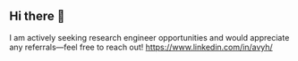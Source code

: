 ## Hi there 👋
I am actively seeking research engineer opportunities and would appreciate any referrals—feel free to reach out!
https://www.linkedin.com/in/avyh/

<!--
-->
